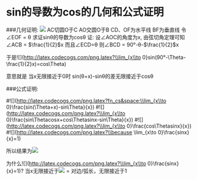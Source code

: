 # sin的导数为cos的几何和公式证明
###几何证明:
![](http://7xqhly.com1.z0.glb.clouddn.com/sincos.png)
AC切圆O于C
AO交圆O于B
CD、OF为水平线
BF为垂直线
令∠EOF = θ 求证sinθ的导数为cosθ
证:
设∠AOC的角度为x,
由弦切角定理可知∠ACB = $\frac{1}{2}$x
而且∠ECD=θ
则∠BCD = 90°-θ-$\frac{1}{2}$x

于是![](http://latex.codecogs.com/png.latex?\\lim_{x\\to 0}sin(90°-\\Theta-\\frac{1}{2}x)=cos\\Theta)

意思就是 当x无限接近于0时 sin(θ+x)-sinθ的差无限接近于cosθ

###公式证明:

#![](http://latex.codecogs.com/png.latex?fn_cs&space;\\lim_{x\\to 0}\\frac{sin(\\Theta+x)-sin\\Theta}{x})
#![](http://latex.codecogs.com/png.latex?\\lim_{x\\to 0}\\frac{sin\\Thetacosx+cos\\Thetasinx-sin\\Theta}{x})
#![](http://latex.codecogs.com/png.latex?\\lim_{x\\to 0}\\frac{cos\\Thetasinx}{x})
#![](http://latex.codecogs.com/png.latex?\\because \\lim_{x\\to 0}\\frac{sinx}{x}=1)

所以结果为![](http://latex.codecogs.com/png.latex?\\cosx)

为什么![](http://latex.codecogs.com/png.latex?\\lim_{x\\to 0}\frac{sinx}{x}=1)?
当x无限接近于![](http://latex.codecogs.com/png.latex?\\frac{sinx}{x}=\\frac{对边/半径}{弧长/半径}) = 对边/弧长，无限接近于1



